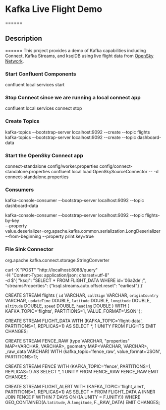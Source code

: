 # Kafka Live Flight Demo
======

## Description
======
This project provides a demo of Kafka capabilities including Connect, Kafka Streams, and ksqlDB using live flight data from [OpenSky Network](https://opensky-network.org/).


### Start Confluent Components
confluent local services start

### Stop Connect since we are running a local connect app
confluent local services connect stop

### Create Topics
kafka-topics --bootstrap-server localhost:9092 --create --topic flights
kafka-topics --bootstrap-server localhost:9092 --create --topic dashboard-data

### Start the OpenSky Connect app
connect-standalone config/worker.properties config/connect-standalone.properties
confluent local load OpenSkySourceConnector -- -d connect-standalone.properties

### Consumers
kafka-console-consumer --bootstrap-server localhost:9092 --topic dashboard-data

kafka-console-consumer --bootstrap-server localhost:9092 --topic flights-by-key \
--property value.deserializer=org.apache.kafka.common.serialization.LongDeserializer \
--from-beginning --property print.key=true

### File Sink Connector
org.apache.kafka.connect.storage.StringConverter


curl -X "POST" "http://localhost:8088/query" \
     -H "Content-Type: application/json; charset=utf-8" \
     -d $'{
  "ksql": "SELECT * FROM FLIGHT_DATA WHERE id=\'06a2de\';",
  "streamsProperties": {"ksql.streams.auto.offset.reset": "earliest"}
}'


CREATE STREAM flights (
    `id` VARCHAR, 
    `callSign` VARCHAR, 
    `originCountry` VARCHAR,
  	`updateTime` DOUBLE,
  	`latitude` DOUBLE,
  	`longitude` DOUBLE,
  	`altitude` DOUBLE,
  	`speed` DOUBLE,
  	`heading` DOUBLE
  ) WITH (
    KAFKA_TOPIC='flights',
    PARTITIONS=1,
    VALUE_FORMAT='JSON'
  );

 CREATE STREAM FLIGHT_DATA WITH (KAFKA_TOPIC='flight-data', PARTITIONS=1, REPLICAS=1) AS SELECT
  *,
  1 UNITY
FROM FLIGHTS
EMIT CHANGES;

CREATE STREAM FENCE_RAW
  (type VARCHAR, "properties" MAP<VARCHAR, VARCHAR>,
   geometry MAP<VARCHAR, VARCHAR>, _raw_data VARCHAR)
WITH
  (kafka_topic='fence_raw', value_format='JSON', PARTITIONS=1);

CREATE STREAM FENCE WITH (KAFKA_TOPIC='fence', PARTITIONS=1, REPLICAS=1) AS SELECT
  *,
  1 UNITY
FROM FENCE_RAW FENCE_RAW
EMIT CHANGES;

CREATE STREAM FLIGHT_ALERT WITH (KAFKA_TOPIC='flight_alert', PARTITIONS=1, REPLICAS=1) AS SELECT
  *
FROM FLIGHT_DATA A
INNER JOIN FENCE F WITHIN 7 DAYS ON ((A.UNITY = F.UNITY))
WHERE GEO_CONTAINED(A.`latitude`, A.`longitude`, F._RAW_DATA)
EMIT CHANGES;
